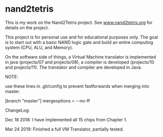 # nand2tetris

This is my work on the Nand2Tetris project. See www.nand2tetris.org for details on the project.

This project is for personal use and for educational purposes only. The goal is to start out with a basic NAND logic gate and build an entire computing system (CPU, ALU, and Memory).

On the software side of things, a Virtual Machine translator is implemented in java (projects/07 and projects/08), a compiler is developed (projects/10 and projects/11). The translator and compiler are developed in Java.

NOTE:

use these lines in .git/config to prevent fastforwards when merging into master.

[branch "master"]
    mergeoptions = --no-ff

ChangeLog:

Dec 18 2018: I have implemented all 15 chips from Chapter 1.

Mar 24 2019: Finished a full VM Translator, partially tested.
